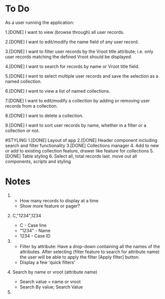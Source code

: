 # To Do

As a user running the application:

1.[DONE] I want to view (browse through) all user records.

2.[DONE] I want to edit/modify the name field of any user record.

3.[DONE] I want to filter user records by the Vroot title attribute; i.e. only user records matching the defined Vroot should be displayed.

4.[DONE] I want to search for records by name or Vroot title field.

5.[DONE] I want to select multiple user records and save the selection as a named collection.

6.[DONE] I want to view a list of named collections.

7.[DONE] I want to edit/modify a collection by adding or removing user records from a collection.

8.[DONE] I want to delete a collection.

9.[DONE] I want to sort user records by name, whether in a filter or a collection or not.

#STYLING
1.[DONE] Layout of app
2.[DONE] Header component including search and filter functionality
3.[DONE] Collections manager
4. Add to new or add to existing collection feature, drawer like feature for collections
5.[DONE] Table styling
6. Select all, total records
last. move out all components, scripts and styling

# Notes

1.  - How many records to display at a time
    - Show more feature or pager?
    
2. C,"1234",1234
    - C - Case line
    - "1234" - Name
    - 1234 - Case ID
    
3. - Filter by attribute: Have a drop-down containing all the names of the attributes. After selecting 
(filter feature to search for attribute name) the user will be able to apply the filter [Apply filter] button.
    - Display a few 'quick filters'
    
4. Search by name or vroot (attribute name)
    - Search value = name or vroot
    - Search By value; Search Value
    
5. 